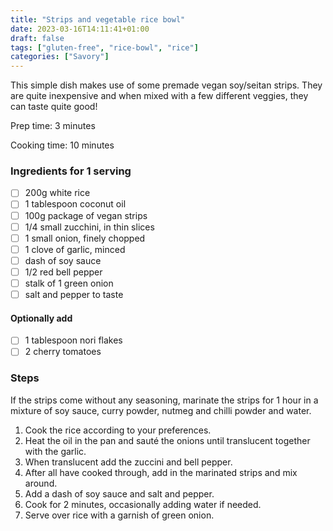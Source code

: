 ```yaml
---
title: "Strips and vegetable rice bowl"
date: 2023-03-16T14:11:41+01:00
draft: false
tags: ["gluten-free", "rice-bowl", "rice"]
categories: ["Savory"]
---
```


This simple dish makes use of some premade vegan soy/seitan strips. They are quite inexpensive and when mixed with a few different veggies, they can taste quite good!

<div class="recipe">
Prep time: 3 minutes

Cooking time: 10 minutes

### Ingredients for 1 serving
- [ ] 200g white rice
- [ ] 1 tablespoon coconut oil
- [ ] 100g package of vegan strips
- [ ] 1/4 small zucchini, in thin slices
- [ ] 1 small onion, finely chopped
- [ ] 1 clove of garlic, minced
- [ ] dash of soy sauce
- [ ] 1/2 red bell pepper
- [ ] stalk of 1 green onion
- [ ] salt and pepper to taste
#### Optionally add
- [ ] 1 tablespoon nori flakes
- [ ] 2 cherry tomatoes

### Steps
If the strips come without any seasoning, marinate the strips for 1 hour in a mixture of soy sauce, curry powder, nutmeg and chilli powder and water.
1. Cook the rice according to your preferences.
2. Heat the oil in the pan and sauté the onions until translucent together with the garlic.
3. When translucent add the zuccini and bell pepper.
4. After all have cooked through, add in the marinated strips and mix around.
4. Add a dash of soy sauce and salt and pepper.
5. Cook for 2 minutes, occasionally adding water if needed.
6. Serve over rice with a garnish of green onion.

</div>
